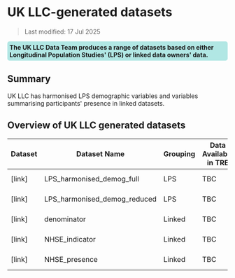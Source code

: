 # UK LLC-generated datasets

>Last modified: 17 Jul 2025
<div style="background-color: rgba(0, 178, 169, 0.3); padding: 5px; border-radius: 5px;"><strong>The UK LLC Data Team produces a range of datasets based on either Longitudinal Population Studies' (LPS) or linked data owners' data.</strong></div>

## Summary
UK LLC has harmonised LPS demographic variables and variables summarising participants' presence in linked datasets.  


## Overview of UK LLC generated datasets
| Dataset | Dataset Name |Grouping  | Data Available in TRE | Data Owner |
|---|---|---|---|---|
| [link] |LPS_harmonised_demog_full|LPS| TBC | UK LLC |
| [link] |LPS_harmonised_demog_reduced|LPS| TBC | UK LLC |
| [link] |denominator|Linked| TBC | UK LLC |
| [link] |NHSE_indicator|Linked| TBC | UK LLC |
| [link] |NHSE_presence|Linked| TBC | UK LLC |


